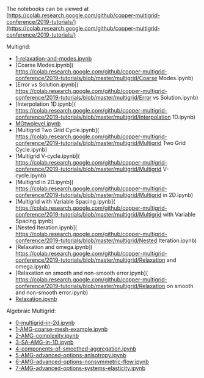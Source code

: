 The notebooks can be viewed at [https://colab.research.google.com/github/copper-multigrid-conference/2019-tutorials/](https://colab.research.google.com/github/copper-multigrid-conference/2019-tutorials/)

Multigrid:

- [1-relaxation-and-modes.ipynb]( https://colab.research.google.com/github/copper-multigrid-conference/2019-tutorials/blob/master/multigrid/1-relaxation-and-modes.ipynb)
- [Coarse Modes.ipynb]( https://colab.research.google.com/github/copper-multigrid-conference/2019-tutorials/blob/master/multigrid/Coarse Modes.ipynb)
- [Error vs Solution.ipynb]( https://colab.research.google.com/github/copper-multigrid-conference/2019-tutorials/blob/master/multigrid/Error vs Solution.ipynb)
- [Interpolation 1D.ipynb]( https://colab.research.google.com/github/copper-multigrid-conference/2019-tutorials/blob/master/multigrid/Interpolation 1D.ipynb)
- [MGtwolevel.ipynb]( https://colab.research.google.com/github/copper-multigrid-conference/2019-tutorials/blob/master/multigrid/MGtwolevel.ipynb)
- [Multigrid Two Grid Cycle.ipynb]( https://colab.research.google.com/github/copper-multigrid-conference/2019-tutorials/blob/master/multigrid/Multigrid Two Grid Cycle.ipynb)
- [Multigrid V-cycle.ipynb]( https://colab.research.google.com/github/copper-multigrid-conference/2019-tutorials/blob/master/multigrid/Multigrid V-cycle.ipynb)
- [Multigrid in 2D.ipynb]( https://colab.research.google.com/github/copper-multigrid-conference/2019-tutorials/blob/master/multigrid/Multigrid in 2D.ipynb)
- [Multigrid with Variable Spacing.ipynb]( https://colab.research.google.com/github/copper-multigrid-conference/2019-tutorials/blob/master/multigrid/Multigrid with Variable Spacing.ipynb)
- [Nested Iteration.ipynb]( https://colab.research.google.com/github/copper-multigrid-conference/2019-tutorials/blob/master/multigrid/Nested Iteration.ipynb)
- [Relaxation and omega.ipynb]( https://colab.research.google.com/github/copper-multigrid-conference/2019-tutorials/blob/master/multigrid/Relaxation and omega.ipynb)
- [Relaxation on smooth and non-smooth error.ipynb]( https://colab.research.google.com/github/copper-multigrid-conference/2019-tutorials/blob/master/multigrid/Relaxation on smooth and non-smooth error.ipynb)
- [Relaxation.ipynb]( https://colab.research.google.com/github/copper-multigrid-conference/2019-tutorials/blob/master/multigrid/Relaxation.ipynb)


Algebraic Multigrid:

- [0-multigrid-in-2d.ipynb]( https://colab.research.google.com/github/copper-multigrid-conference/2019-tutorials/blob/master/algebraic-multigrid/0-multigrid-in-2d.ipynb)
- [1-AMG-coarse-mesh-example.ipynb]( https://colab.research.google.com/github/copper-multigrid-conference/2019-tutorials/blob/master/algebraic-multigrid/1-AMG-coarse-mesh-example.ipynb)
- [2-AMG-complexity.ipynb]( https://colab.research.google.com/github/copper-multigrid-conference/2019-tutorials/blob/master/algebraic-multigrid/2-AMG-complexity.ipynb)
- [3-SA-AMG-in-1D.ipynb]( https://colab.research.google.com/github/copper-multigrid-conference/2019-tutorials/blob/master/algebraic-multigrid/3-SA-AMG-in-1D.ipynb)
- [4-components-of-smoothed-aggregation.ipynb]( https://colab.research.google.com/github/copper-multigrid-conference/2019-tutorials/blob/master/algebraic-multigrid/4-components-of-smoothed-aggregation.ipynb)
- [5-AMG-advanced-options-anisotropy.ipynb]( https://colab.research.google.com/github/copper-multigrid-conference/2019-tutorials/blob/master/algebraic-multigrid/5-AMG-advanced-options-anisotropy.ipynb)
- [6-AMG-advanced-options-nonsymmetric-flow.ipynb]( https://colab.research.google.com/github/copper-multigrid-conference/2019-tutorials/blob/master/algebraic-multigrid/6-AMG-advanced-options-nonsymmetric-flow.ipynb)
- [7-AMG-advanced-options-systems-elasticity.ipynb]( https://colab.research.google.com/github/copper-multigrid-conference/2019-tutorials/blob/master/algebraic-multigrid/7-AMG-advanced-options-systems-elasticity.ipynb)
